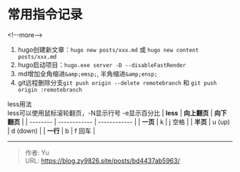 # 常用指令记录


&lt;!--more--&gt;

1. hugo创建新文章：`hugo new posts/xxx.md` 或 `hugo new content posts/xxx.md`
2. hugo启动项目：`hugo.exe server -D --disableFastRender`
3. md增加全角缩进`&amp;emsp;`, 半角缩进`&amp;ensp;`
4. git远程删除分支`git push origin --delete remotebranch` 和 `git push origin :remotebranch`

less用法   
less可以使用鼠标滚轮翻页，-N显示行号 -e显示百分比
| **less** | **向上翻页** | **向下翻页** |
| -------- | ------------ | ------------ |
| **一页** | k            | j 空格       |
| **半页** | u (up)       | d (down)     |
| **一行** | b            | f 回车       |


---

> 作者: Yu  
> URL: https://blog.zy9826.site/posts/bd4437ab5963/  

